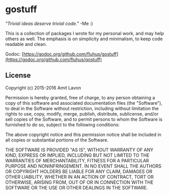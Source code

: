 gostuff
=======

*"Trivial ideas deserve trivial code."* -Me :)

This is a collection of packages I wrote for my personal work, and may help
others as well. The emphasis is on simplicity and minimalism, to keep code
readable and clean.

Godoc: [https://godoc.org/github.com/fluhus/gostuff](https://godoc.org/github.com/fluhus/gostuff)

License
-------

Copyright (c) 2015-2016 Amit Lavon

Permission is hereby granted, free of charge, to any person obtaining a copy of
this software and associated documentation files (the "Software"), to deal in
the Software without restriction, including without limitation the rights to
use, copy, modify, merge, publish, distribute, sublicense, and/or sell copies of
the Software, and to permit persons to whom the Software is furnished to do so,
subject to the following conditions:

The above copyright notice and this permission notice shall be included in all
copies or substantial portions of the Software.

THE SOFTWARE IS PROVIDED "AS IS", WITHOUT WARRANTY OF ANY KIND, EXPRESS OR
IMPLIED, INCLUDING BUT NOT LIMITED TO THE WARRANTIES OF MERCHANTABILITY, FITNESS
FOR A PARTICULAR PURPOSE AND NONINFRINGEMENT. IN NO EVENT SHALL THE AUTHORS OR
COPYRIGHT HOLDERS BE LIABLE FOR ANY CLAIM, DAMAGES OR OTHER LIABILITY, WHETHER
IN AN ACTION OF CONTRACT, TORT OR OTHERWISE, ARISING FROM, OUT OF OR IN
CONNECTION WITH THE SOFTWARE OR THE USE OR OTHER DEALINGS IN THE SOFTWARE.


